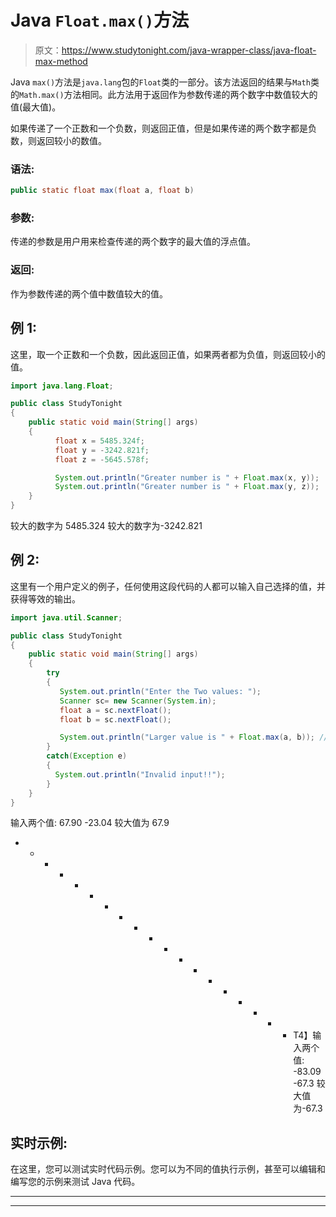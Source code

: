 # Java `Float.max()`方法

> 原文：<https://www.studytonight.com/java-wrapper-class/java-float-max-method>

Java `max()`方法是`java.lang`包的`Float`类的一部分。该方法返回的结果与`Math`类的`Math.max()`方法相同。此方法用于返回作为参数传递的两个数字中数值较大的值(最大值)。

如果传递了一个正数和一个负数，则返回正值，但是如果传递的两个数字都是负数，则返回较小的数值。

### 语法:

```java
public static float max(float a, float b) 
```

### 参数:

传递的参数是用户用来检查传递的两个数字的最大值的浮点值。

### 返回:

作为参数传递的两个值中数值较大的值。

## 例 1:

这里，取一个正数和一个负数，因此返回正值，如果两者都为负值，则返回较小的值。

```java
import java.lang.Float;

public class StudyTonight 
{  
    public static void main(String[] args) 
    {  
          float x = 5485.324f;  
          float y = -3242.821f; 
          float z = -5645.578f;

          System.out.println("Greater number is " + Float.max(x, y));  // print the larger number between x and y 
          System.out.println("Greater number is " + Float.max(y, z));  // print the larger number between y and z
    }  
}
```

较大的数字为 5485.324
较大的数字为-3242.821

## 例 2:

这里有一个用户定义的例子，任何使用这段代码的人都可以输入自己选择的值，并获得等效的输出。

```java
import java.util.Scanner; 

public class StudyTonight
{  
    public static void main(String[] args) 
    {  
        try
        {
           System.out.println("Enter the Two values: ");  
           Scanner sc= new Scanner(System.in);  
           float a = sc.nextFloat();  
           float b = sc.nextFloat();  

           System.out.println("Larger value is " + Float.max(a, b)); //Print the larger number between a and b      
        }
        catch(Exception e)
        {
          System.out.println("Invalid input!!");
        }   
    }  
} 
```

输入两个值:
67.90 -23.04
较大值为 67.9
* * * * * * * * * * * * * * * * * * * T4】输入两个值:
-83.09 -67.3
较大值为-67.3

## 实时示例:

在这里，您可以测试实时代码示例。您可以为不同的值执行示例，甚至可以编辑和编写您的示例来测试 Java 代码。

* * *

* * *